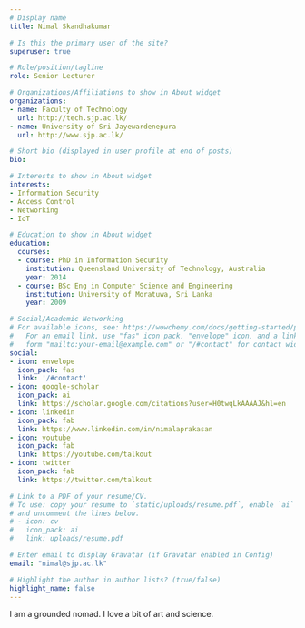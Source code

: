 ```yaml
---
# Display name
title: Nimal Skandhakumar

# Is this the primary user of the site?
superuser: true

# Role/position/tagline
role: Senior Lecturer

# Organizations/Affiliations to show in About widget
organizations:
- name: Faculty of Technology
  url: http://tech.sjp.ac.lk/
- name: University of Sri Jayewardenepura
  url: http://www.sjp.ac.lk/

# Short bio (displayed in user profile at end of posts)
bio: 

# Interests to show in About widget
interests:
- Information Security
- Access Control
- Networking
- IoT

# Education to show in About widget
education:
  courses:
  - course: PhD in Information Security
    institution: Queensland University of Technology, Australia
    year: 2014
  - course: BSc Eng in Computer Science and Engineering
    institution: University of Moratuwa, Sri Lanka
    year: 2009

# Social/Academic Networking
# For available icons, see: https://wowchemy.com/docs/getting-started/page-builder/#icons
#   For an email link, use "fas" icon pack, "envelope" icon, and a link in the
#   form "mailto:your-email@example.com" or "/#contact" for contact widget.
social:
- icon: envelope
  icon_pack: fas
  link: '/#contact'
- icon: google-scholar
  icon_pack: ai
  link: https://scholar.google.com/citations?user=H0twqLkAAAAJ&hl=en
- icon: linkedin
  icon_pack: fab
  link: https://www.linkedin.com/in/nimalaprakasan
- icon: youtube
  icon_pack: fab
  link: https://youtube.com/talkout
- icon: twitter
  icon_pack: fab
  link: https://twitter.com/talkout

# Link to a PDF of your resume/CV.
# To use: copy your resume to `static/uploads/resume.pdf`, enable `ai` icons in `params.toml`, 
# and uncomment the lines below.
# - icon: cv
#   icon_pack: ai
#   link: uploads/resume.pdf

# Enter email to display Gravatar (if Gravatar enabled in Config)
email: "nimal@sjp.ac.lk"

# Highlight the author in author lists? (true/false)
highlight_name: false
---
```


I am a grounded nomad. I love a bit of art and science.
